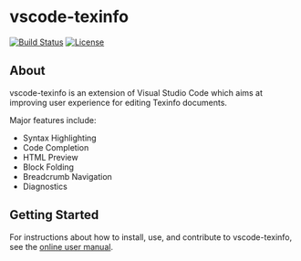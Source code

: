 <!--
Copyright (C) 2020,2021  CismonX <admin@cismon.net>

Copying and distribution of this file, with or without modification, are
permitted in any medium without royalty, provided the copyright notice and
this notice are preserved. This file is offered as-is, without any warranty.
-->

# vscode-texinfo

[![Build Status](https://shields.io/drone/build/CismonX/vscode-texinfo?server=https%3A%2F%2Fdrone.cismon.net)](https://drone.cismon.net/CismonX/vscode-texinfo)
[![License](https://img.shields.io/badge/license-GPL--3.0--or--later-blue.svg)](LICENSE)

## About

vscode-texinfo is an extension of Visual Studio Code which aims at improving user experience for editing Texinfo documents.

Major features include:
* Syntax Highlighting
* Code Completion
* HTML Preview
* Block Folding
* Breadcrumb Navigation
* Diagnostics

## Getting Started

For instructions about how to install, use, and contribute to vscode-texinfo, see the [online user manual](https://nongnu.org/vscode-texinfo/manual).
